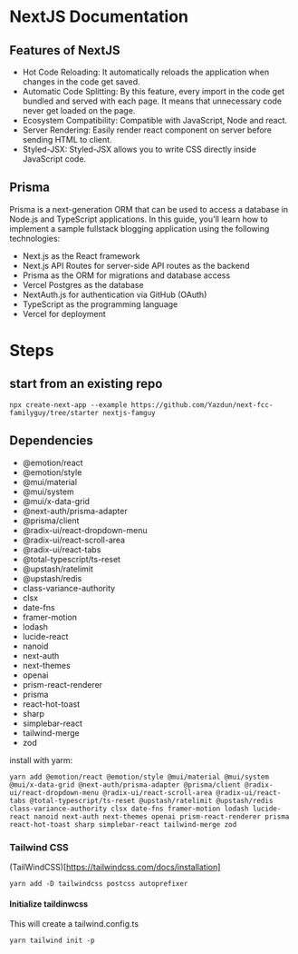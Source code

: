 # NextJS Documentation

## Features of NextJS
* Hot Code Reloading: It automatically reloads the application when changes in the code get saved.
* Automatic Code Splitting: By this feature, every import in the code get bundled and served with each page. It means that unnecessary code never get loaded on the page.
* Ecosystem Compatibility: Compatible with JavaScript, Node and react.
* Server Rendering: Easily render react component on server before sending HTML to client.
* Styled-JSX: Styled-JSX allows you to write CSS directly inside JavaScript code.

## Prisma
Prisma is a next-generation ORM that can be used to access a database in Node.js and TypeScript applications. In this guide, you'll learn how to implement a sample fullstack blogging application using the following technologies:
* Next.js as the React framework
* Next.js API Routes for server-side API routes as the backend
* Prisma as the ORM for migrations and database access
* Vercel Postgres as the database
* NextAuth.js for authentication via GitHub (OAuth)
* TypeScript as the programming language
* Vercel for deployment

# Steps
## start from an existing repo
```
npx create-next-app --example https://github.com/Yazdun/next-fcc-familyguy/tree/starter nextjs-famguy
```

## Dependencies
* @emotion/react
* @emotion/style
* @mui/material
* @mui/system
* @mui/x-data-grid
* @next-auth/prisma-adapter
* @prisma/client
* @radix-ui/react-dropdown-menu
* @radix-ui/react-scroll-area
* @radix-ui/react-tabs
* @total-typescript/ts-reset
* @upstash/ratelimit
* @upstash/redis
* class-variance-authority
* clsx
* date-fns
* framer-motion
* lodash
* lucide-react
* nanoid
* next-auth
* next-themes
* openai
* prism-react-renderer
* prisma
* react-hot-toast
* sharp
* simplebar-react
* tailwind-merge
* zod

install with yarm:
```
yarn add @emotion/react @emotion/style @mui/material @mui/system @mui/x-data-grid @next-auth/prisma-adapter @prisma/client @radix-ui/react-dropdown-menu @radix-ui/react-scroll-area @radix-ui/react-tabs @total-typescript/ts-reset @upstash/ratelimit @upstash/redis class-variance-authority clsx date-fns framer-motion lodash lucide-react nanoid next-auth next-themes openai prism-react-renderer prisma react-hot-toast sharp simplebar-react tailwind-merge zod
```
### Tailwind CSS
(TailWindCSS)[https://tailwindcss.com/docs/installation]
```
yarn add -D tailwindcss postcss autoprefixer
```

#### Initialize taildinwcss
This will create a tailwind.config.ts
```
yarn tailwind init -p
```